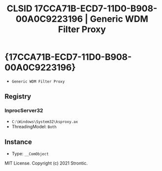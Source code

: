 ﻿---
title: "CLSID 17CCA71B-ECD7-11D0-B908-00A0C9223196 | Generic WDM Filter Proxy"
excerpt: What is COM-Object CLSID 17CCA71B-ECD7-11D0-B908-00A0C9223196?
---

# {17CCA71B-ECD7-11D0-B908-00A0C9223196}

* `Generic WDM Filter Proxy`

## Registry


### InprocServer32

* `C:\Windows\System32\ksproxy.ax`
* ThreadingModel: `Both`

## Instance

* Type: `__ComObject`

MIT License. Copyright (c) 2021 Strontic.



